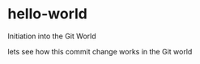 # hello-world
Initiation into the Git World

lets see how this commit change works in the Git world
